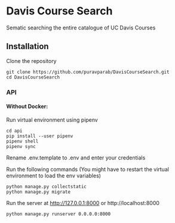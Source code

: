 # Davis Course Search
Sematic searching the entire catalogue of UC Davis Courses

## Installation
Clone the repository
```
git clone https://github.com/puravparab/DavisCourseSearch.git
cd DavisCourseSearch
```
### API
#### Without Docker:
Run virtual environment using pipenv
```
cd api
pip install --user pipenv
pipenv shell
pipenv sync
```

Rename .env.template to .env and enter your credentials

Run the following commands
(You might have to restart the virtual environment to load the env variables)
```
python manage.py collectstatic
python manage.py migrate
```

Run the server at http://127.0.0.1:8000 or http://localhost:8000
```
python manage.py runserver 0.0.0.0:8000
```